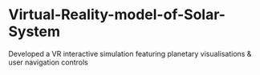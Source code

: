 # Virtual-Reality-model-of-Solar-System
Developed a VR interactive simulation featuring planetary visualisations &amp; user navigation controls
